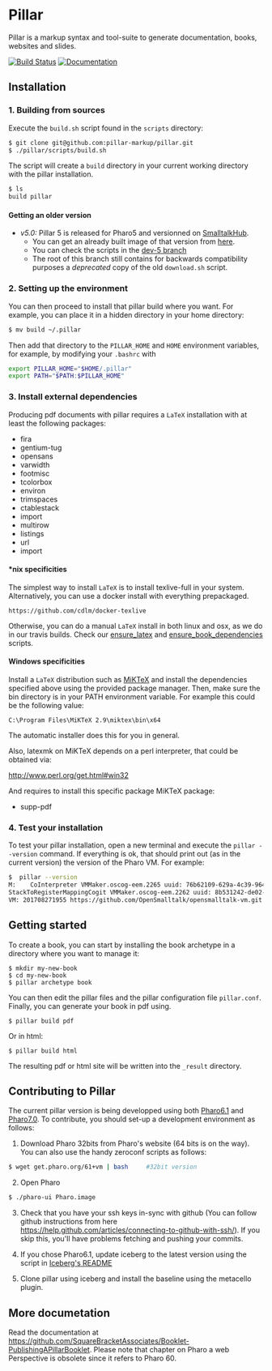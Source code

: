 # Pillar

Pillar is a markup syntax and tool-suite to generate documentation, books, websites and slides.

[![Build Status](https://travis-ci.org/pillar-markup/pillar.svg?branch=stable)](https://travis-ci.org/pillar-markup/pillar)
[![Documentation](https://img.shields.io/badge/Documentation-download-green.svg)](https://bintray.com/squarebracketassociates/wip/download_file?file_path=DistributingPillar-wip.pdf)

## Installation

### 1. Building from sources

Execute the `build.sh` script found in the `scripts` directory:

```bash
$ git clone git@github.com:pillar-markup/pillar.git
$ ./pillar/scripts/build.sh
```

The script will create a `build` directory in your current working directory with the pillar installation.

```bash
$ ls
build pillar
```

#### Getting an older version

- *v5.0:* Pillar 5 is released for Pharo5 and versionned on [SmalltalkHub](http://smalltalkhub.com/#!/~Pier/Pillar).
  - You can get an already built image of that version from [here](https://github.com/pillar-markup/pillar/releases/tag/v5.0).
  - You can check the scripts in the [dev-5 branch](https://github.com/pillar-markup/pillar/tree/dev-5)
  - The root of this branch still contains for backwards compatibility purposes a _deprecated_ copy of the old `download.sh` script.


### 2. Setting up the environment

You can then proceed to install that pillar build where you want.
For example, you can place it in a hidden directory in your home directory:

```bash
$ mv build ~/.pillar
```

Then add that directory to the `PILLAR_HOME` and `HOME` environment variables, for example, by modifying your `.bashrc` with

```bash
export PILLAR_HOME="$HOME/.pillar"
export PATH="$PATH:$PILLAR_HOME"
```

### 3. Install external dependencies

Producing pdf documents with pillar requires a `LaTeX` installation with at least the following packages:

- fira
- gentium-tug
- opensans
- varwidth
- footmisc
- tcolorbox
- environ
- trimspaces
- ctablestack
- import
- multirow
- listings
- url
- import

#### *nix specificities

The simplest way to install `LaTeX` is to install texlive-full in your system. Alternatively, you can use a docker install with everything prepackaged. 

```
https://github.com/cdlm/docker-texlive
```

Otherwise, you can do a manual `LaTeX` install in both linux and osx, as we do in our travis builds. Check our [ensure_latex](scripts/travis/ensure_latex.sh) and [ensure_book_dependencies](scripts/travis/ensure_book_dependencies.sh) scripts.

#### Windows specificities

Install a `LaTeX` distribution such as [MiKTeX](https://miktex.org/) and install the dependencies specified above using the provided package manager. Then, make sure the bin directory is in your PATH environment variable. For example this could be the following value:

```
C:\Program Files\MiKTeX 2.9\miktex\bin\x64
```

The automatic installer does this for you in general.

Also, latexmk on MiKTeX depends on a perl interpreter, that could be obtained via:

http://www.perl.org/get.html#win32

And requires to install this specific package MiKTeX package:
- supp-pdf

### 4. Test your installation

To test your pillar installation, open a new terminal and execute the `pillar --version` command.
If everything is ok, that should print out (as in the current version) the version of the Pharo VM.
For example:

```bash
$  pillar --version
M:    CoInterpreter VMMaker.oscog-eem.2265 uuid: 76b62109-629a-4c39-9641-67b53321df9a Aug 27 2017
StackToRegisterMappingCogit VMMaker.oscog-eem.2262 uuid: 8b531242-de02-48aa-b418-8d2dde0bec6c Aug 27 2017
VM: 201708271955 https://github.com/OpenSmalltalk/opensmalltalk-vm.git $ Date: Sun Aug 27 21:55:26 2017 +0200 $ Plugins: 201708271955 https://github.com/OpenSmalltalk/opensmalltalk-vm.git $

```

## Getting started

To create a book, you can start by installing the book archetype in a directory where you want to manage it:

```
$ mkdir my-new-book
$ cd my-new-book
$ pillar archetype book
```

You can then edit the pillar files and the pillar configuration file `pillar.conf`.
Finally, you can generate your book in pdf using.

```
$ pillar build pdf
```

Or in html:

```
$ pillar build html
```

The resulting pdf or html site will be written into the `_result` directory.

## Contributing to Pillar

The current pillar version is being developped using both [Pharo6.1](www.pharo.org) and [Pharo7.0](www.pharo.org).
To contribute, you should set-up a development environment as follows:

1. Download Pharo 32bits from Pharo's website (64 bits is on the way). You can also use the handy zeroconf scripts as follows:

```bash
$ wget get.pharo.org/61+vm | bash     #32bit version
```

2. Open Pharo

```bash
$ ./pharo-ui Pharo.image
```

3. Check that you have your ssh keys in-sync with github (You can follow github instructions from here https://help.github.com/articles/connecting-to-github-with-ssh/). If you skip this, you'll have problems fetching and pushing your commits.

4. If you chose Pharo6.1, update iceberg to the latest version using the script in [Iceberg's README](https://github.com/pharo-vcs/iceberg/blob/master/README.md)

5. Clone pillar using iceberg and install the baseline using the metacello plugin.

## More documetation

Read the documentation at https://github.com/SquareBracketAssociates/Booklet-PublishingAPillarBooklet.
Please note that chapter on Pharo a web Perspective is obsolete since it refers to Pharo 60.